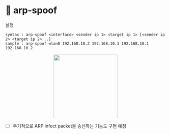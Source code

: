 # 🤔 arp-spoof

실행
```
syntax : arp-spoof <interface> <sender ip 1> <target ip 1> [<sender ip 2> <target ip 2>...]
sample : arp-spoof wlan0 192.168.10.2 192.168.10.1 192.168.10.1 192.168.10.2
```

<p align=center>
  <img width="200px" src="https://github.com/BoB-TIL/arp-spoof/blob/master/References/thinking.PNG?raw=true">
</p>

- [ ]  주기적으로 ARP infect packet을 송신하는 기능도 구현 예정
